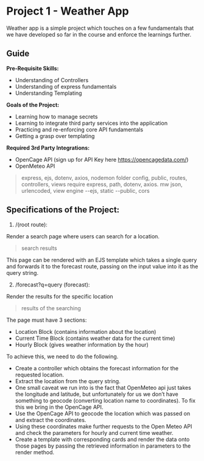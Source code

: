 # Project 1 - Weather App

Weather app is a simple project which touches on a few fundamentals that we have developed so far in the course and enforce the learnings further.

## Guide

**Pre-Requisite Skills:**
-	Understanding of Controllers
-	Understanding of express fundamentals 
-	Understanding Templating 

**Goals of the Project:**
-	Learning how to manage secrets
-	Learning to integrate third party services into the application 
-	Practicing and re-enforcing core API fundamentals 
-	Getting a grasp over templating 

**Required 3rd Party Integrations:**
-	OpenCage API (sign up for API Key here https://opencagedata.com/)
-	OpenMeteo API

> express, ejs, dotenv, axios, nodemon
> folder config, public, routes, controllers, views
> require express, path, dotenv, axios. mw json, urlencoded, view engine --ejs, static --public, cors

## Specifications of the Project: 

1. /(root route):

Render a search page where users can search for a location.

> search results

This page can be rendered with an EJS template which takes a single query and forwards it to the forecast route, passing on the input value into it as the query string.

2. /forecast?q=query (forecast):

Render the results for the specific location

> results of the searching

The page must have 3 sections: 
-	Location Block (contains information about the location) 
-	Current Time Block (contains weather data for the current time) 
-	Hourly Block (gives weather information by the hour) 

To achieve this, we need to do the following. 

-	Create a controller which obtains the forecast information for the requested location.
-	Extract the location from the query string.
-	One small caveat we run into is the fact that OpenMeteo api just takes the longitude and latitude, but unfortunately for us we don’t have something to geocode (converting location name to coordinates). To fix this we bring in the OpenCage API. 
-	Use the OpenCage API to geocode the location which was passed on and extract the coordinates.
-	Using these coordinates make further requests to the Open Meteo API and check the parameters for hourly and current time weather. 
-	Create a template with corresponding cards and render the data onto those pages by passing the retrieved information in parameters to the render method.
